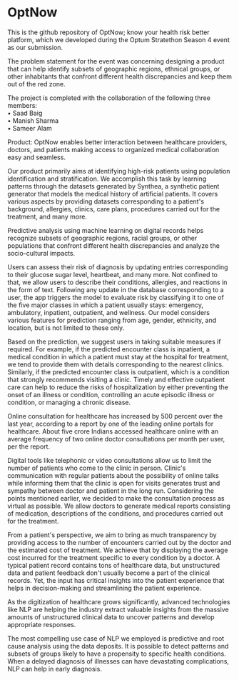 # OptNow

This is the github repository of OptNow; know your health risk better platform, which we developed during the Optum Stratethon Season 4 event as our submission. 

The problem statement for the event was concerning designing a product that can help identify subsets of geographic regions, ethnical groups, or other inhabitants that confront different health discrepancies and keep them out of the red zone. 

The project is completed with the collaboration of the following three members: <br>
• Saad Baig <br>
• Manish Sharma <br>
• Sameer Alam <br>

Product:
OptNow enables better interaction between healthcare providers, doctors, and patients making access to organized medical collaboration easy and seamless.

Our product primarily aims at identifying high-risk patients using population identification and stratification. We accomplish this task by learning patterns through the datasets generated by Synthea, a synthetic patient generator that models the medical history of artificial patients. It covers various aspects by providing datasets corresponding to a patient's background, allergies, clinics, care plans, procedures carried out for the treatment, and many more. 

Predictive analysis using machine learning on digital records helps recognize subsets of geographic regions, racial groups, or other populations that confront different health discrepancies and analyze the socio-cultural impacts.

Users can assess their risk of diagnosis by updating entries corresponding to their glucose sugar level, heartbeat, and many more. Not confined to that, we allow users to describe their conditions, allergies, and reactions in the form of text. Following any update in the database corresponding to a user, the app triggers the model to evaluate risk by classifying it to one of the five major classes in which a patient usually stays: emergency, ambulatory, inpatient, outpatient, and wellness. Our model considers various features for prediction ranging from age, gender, ethnicity, and location, but is not limited to these only.

Based on the prediction, we suggest users in taking suitable measures if required. For example, if the predicted encounter class is inpatient, a medical condition in which a patient must stay at the hospital for treatment, we tend to provide them with details corresponding to the nearest clinics. Similarly, if the predicted encounter class is outpatient, which is a condition that strongly recommends visiting a clinic. Timely and effective outpatient care can help to reduce the risks of hospitalization by either preventing the onset of an illness or condition, controlling an acute episodic illness or condition, or managing a chronic disease.

Online consultation for healthcare has increased by 500 percent over the last year, according to a report by one of the leading online portals for healthcare. About five crore Indians accessed healthcare online with an average frequency of two online doctor consultations per month per user, per the report. 

Digital tools like telephonic or video consultations allow us to limit the number of patients who come to the clinic in person. Clinic's communication with regular patients about the possibility of online talks while informing them that the clinic is open for visits generates trust and sympathy between doctor and patient in the long run. Considering the points mentioned earlier, we decided to make the consultation process as virtual as possible. We allow doctors to generate medical reports consisting of medication, descriptions of the conditions, and procedures carried out for the treatment. 

From a patient's perspective, we aim to bring as much transparency by providing access to the number of encounters carried out by the doctor and the estimated cost of treatment. We achieve that by displaying the average cost incurred for the treatment specific to every condition by a doctor. A typical patient record contains tons of healthcare data, but unstructured data and patient feedback don't usually become a part of the clinical records. Yet, the input has critical insights into the patient experience that helps in decision-making and streamlining the patient experience.

As the digitization of healthcare grows significantly, advanced technologies like NLP are helping the industry extract valuable insights from the massive amounts of unstructured clinical data to uncover patterns and develop appropriate responses. 

The most compelling use case of NLP we employed is predictive and root cause analysis using the data deposits. It is possible to detect patterns and subsets of groups likely to have a propensity to specific health conditions. When a delayed diagnosis of illnesses can have devastating complications, NLP can help in early diagnosis.
